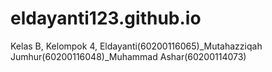 # eldayanti123.github.io
Kelas B, Kelompok 4, Eldayanti(60200116065)_Mutahazziqah Jumhur(60200116048)_Muhammad Ashar(60200114073)
